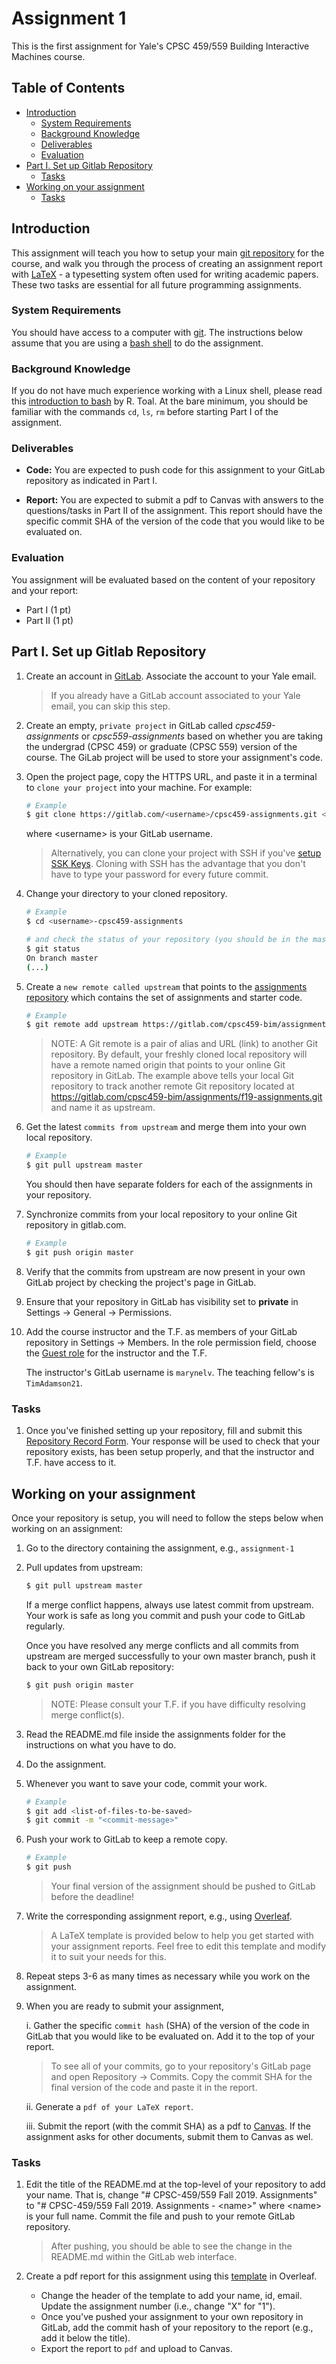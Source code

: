 # Assignment 1

This is the first assignment for Yale's CPSC 459/559 Building Interactive Machines course. 

## Table of Contents

  * [Introduction](#introduction)
    * [System Requirements](#system-requirements)
    * [Background Knowledge](#background-knowledge)
    * [Deliverables](#deliverables)
    * [Evaluation](#evaluation)
  * [Part I\. Set up Gitlab Repository](#part-i-set-up-gitlab-repository)
    * [Tasks](#tasks)
  * [Working on your assignment](#working-on-your-assignment)
    * [Tasks](#tasks-1)

## Introduction

This assignment will teach you how to setup your main [git repository](https://git-scm.com/) for the course, and walk you through the process of creating an assignment report with [LaTeX](https://www.latex-project.org/) - a typesetting system often used for writing academic papers. These two tasks are essential for all future programming assignments. 

### System Requirements
You should have access to a computer with [git](https://git-scm.com/). The instructions below assume that you are using a [bash shell](https://en.wikipedia.org/wiki/Bash_(Unix_shell)) to do the assignment.


### Background Knowledge

If you do not have much experience working with a Linux shell, please read this 
[introduction to bash](http://cs.lmu.edu/~ray/notes/bash/) by R. Toal. At the bare minimum, you should be familiar with the commands `cd`, `ls`, `rm` before starting Part I of the assignment.

### Deliverables

* **Code:** You are expected to push code for this assignment to your
GitLab repository as indicated in Part I.

* **Report:** You are expected to submit a pdf to Canvas with answers to the questions/tasks in Part II of the assignment. This report should have the specific commit SHA of the version of the code that you would like to be evaluated on. 

### Evaluation

You assignment will be evaluated based on the content of your repository and your report:

* Part I (1 pt)
* Part II (1 pt)

## Part I. Set up Gitlab Repository

1. Create an account in [GitLab](https://gitlab.com/users/sign_in#register-pane). Associate the account to your Yale email. 

	> If you already have a GitLab account associated to your Yale email, you can skip this step.

2. Create an empty, `private project` in GitLab called *cpsc459-assignments* or  *cpsc559-assignments* based on whether you are taking the undergrad (CPSC 459) or graduate (CPSC 559) version of the course. The GiLab project will be used to store your assignment's code.

2. Open the project page, copy the HTTPS URL, and paste it in a terminal to `clone your project` into your machine. For example:

    ```bash
    # Example
    $ git clone https://gitlab.com/<username>/cpsc459-assignments.git <username>-cpsc459-assignments
    ```

	where \<username\> is your GitLab username.

	> Alternatively, you can clone your project with SSH if you've [setup SSK Keys](https://docs.gitlab.com/ee/ssh/). Cloning with SSH has the advantage that you don't have to type your password for every future commit.


3. Change your directory to your cloned repository.

    ```bash
    # Example
    $ cd <username>-cpsc459-assignments
 
    # and check the status of your repository (you should be in the master branch of your repository)
    $ git status
    On branch master
    (...)
    ```

4. Create a `new remote called upstream` that points to the 
[assignments repository](https://gitlab.com/cpsc459-bim/assignments/f19-assignments.git)
which contains the set of assignments and starter code.

    ```bash
    # Example
    $ git remote add upstream https://gitlab.com/cpsc459-bim/assignments/f19-assignments.git
    ```

    > NOTE: A Git remote is a pair of alias and URL (link) to another Git repository.
    > By default, your freshly cloned local repository will have a remote named 
    > origin that points to your online Git repository in GitLab. 
    > The example above tells your local Git repository to track another remote Git 
    > repository located at https://gitlab.com/cpsc459-bim/assignments/f19-assignments.git
    > and name it as upstream.
    
5. Get the latest `commits from upstream` and merge them into your own local repository.

    ```bash
    # Example
    $ git pull upstream master
    ```
    
	You should then have separate folders for each of the assignments in your repository.

6. Synchronize commits from your local repository to your online Git repository in gitlab.com.

    ```bash
    # Example
    $ git push origin master
    ```

7. Verify that the commits from upstream are now present in your own GitLab project by checking the project's page in GitLab.

8. Ensure that your repository in GitLab has visibility set to **private** in 
Settings -> General -> Permissions.

9. Add the course instructor and the T.F. as members of your GitLab repository in Settings -> Members. In the role permission field, choose the [Guest role](https://docs.gitlab.com/ee/user/permissions.html) for the instructor and the T.F.

	The instructor's GitLab username is `marynelv`. The teaching fellow's is `TimAdamson21`.
    
### Tasks

1. Once you've finished setting up your repository, fill and submit this [Repository Record Form](	https://forms.gle/5sHvKwZJFfeopTqa8). Your response will be used to check that your repository exists, has been setup properly, and that the instructor and T.F. have access to it.

## Working on your assignment

Once your repository is setup, you will need to follow the steps below when working on an assignment:

1. Go to the directory containing the assignment, e.g., `assignment-1`
2. Pull updates from upstream:

	```bash
	$ git pull upstream master
	```
	
	If a merge conflict happens, always use latest
	commit from upstream. Your work is safe as long you commit and push 
	your code to GitLab regularly. 
	
	Once you have resolved any merge conflicts and all commits from
	upstream are merged successfully to your own master branch, push it 
	back to your own GitLab repository:
	
	```bash
	$ git push origin master
	```
	
	> NOTE: Please consult your T.F. if you have difficulty resolving merge conflict(s).

3. Read the README.md file inside the assignments folder for the instructions on what you have to do.
4. Do the assignment. 
5. Whenever you want to save your code, commit your work.

    ```bash
    # Example
    $ git add <list-of-files-to-be-saved>
    $ git commit -m "<commit-message>"
    ```
6. Push your work to GitLab to keep a remote copy.

    ```bash
    # Example
    $ git push
    ```

    > Your final version of the assignment should be pushed to GitLab before the deadline!
    
7. Write the corresponding assignment report, 
e.g., using [Overleaf](https://www.overleaf.com/edu/yale#!overview). 

    > A LaTeX template is provided below to help you get
    started with your assignment reports. Feel free to edit this template and
    modify it to suit your needs for this.
    
8. Repeat steps 3-6 as many times as necessary while you work on the assignment.

9. When you are ready to submit your assignment,
    
    i. Gather the specific `commit hash` (SHA) of the version of the code in GitLab
    that you would like to be evaluated on. Add it to the top of your report. 
    
    > To see all of your commits, go to your repository's GitLab page and open 
    Repository -> Commits. Copy the commit SHA for the final version of the code
    and paste it in the report.
        
    ii. Generate a `pdf of your LaTeX report`.
    
    iii. Submit the report (with the commit SHA) as a pdf to [Canvas](https://yale.instructure.com/courses/51663). If the assignment
    asks for other documents, submit them to Canvas as wel.

### Tasks

1. Edit the title of the README.md at the top-level of your repository to add your name. That is, change "# CPSC-459/559 Fall 2019. Assignments" to "# CPSC-459/559 Fall 2019. Assignments - \<name\>" where \<name\> is your full name. Commit the file and push to your remote GitLab repository.

	> After pushing, you should be able to see the change in the README.md within the GitLab web interface.

2. Create a pdf report for this assignment using this [template]() in Overleaf.
	
	* Change the header of the template to add your name, id, email. Update the assignment number (i.e., change "X" for "1").
	* Once you've pushed your assignment to your own repository in GitLab, add the commit hash of your repository to the report (e.g., add it below the title).
	* Export the report to `pdf` and upload to Canvas.


	
	

